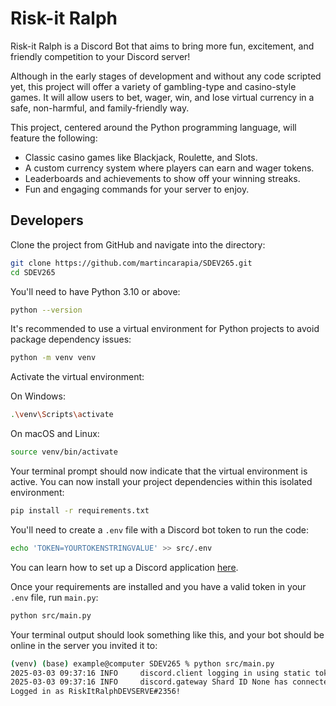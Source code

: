 # Risk-it Ralph

Risk-it Ralph is a Discord Bot that aims to bring more fun, excitement, and friendly competition to your Discord server!

Although in the early stages of development and without any code scripted yet, this project will offer a variety of gambling-type and casino-style games. It will allow users to bet, wager, win, and lose virtual currency in a safe, non-harmful, and family-friendly way.

This project, centered around the Python programming language, will feature the following:

* Classic casino games like Blackjack, Roulette, and Slots.
* A custom currency system where players can earn and wager tokens.
* Leaderboards and achievements to show off your winning streaks.
* Fun and engaging commands for your server to enjoy.

## Developers

Clone the project from GitHub and navigate into the directory:

```bash
git clone https://github.com/martincarapia/SDEV265.git
cd SDEV265
```

You'll need to have Python 3.10 or above:

```bash
python --version
```

It's recommended to use a virtual environment for Python projects to avoid package dependency issues:

```bash
python -m venv venv
```

Activate the virtual environment:

On Windows:
```bash
.\venv\Scripts\activate
```

On macOS and Linux:
```bash
source venv/bin/activate
```

Your terminal prompt should now indicate that the virtual environment is active. You can now install your project dependencies within this isolated environment:

```bash
pip install -r requirements.txt
```

You'll need to create a `.env` file with a Discord bot token to run the code:

```bash
echo 'TOKEN=YOURTOKENSTRINGVALUE' >> src/.env
```

You can learn how to set up a Discord application [here](https://docs.discord4j.com/discord-application-tutorial).

Once your requirements are installed and you have a valid token in your `.env` file, run `main.py`:

```bash
python src/main.py
```

Your terminal output should look something like this, and your bot should be online in the server you invited it to:

```bash
(venv) (base) example@computer SDEV265 % python src/main.py 
2025-03-03 09:37:16 INFO     discord.client logging in using static token
2025-03-03 09:37:16 INFO     discord.gateway Shard ID None has connected to Gateway (Session ID: b530911fd5e359cb584c380276815754).
Logged in as RiskItRalphDEVSERVE#2356!
```
